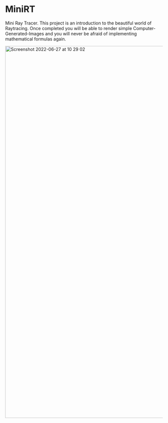 # MiniRT
Mini Ray Tracer. This project is an introduction to the beautiful world of Raytracing. Once completed you will be able to render simple Computer-Generated-Images and you will never be afraid of implementing mathematical formulas again.

<img width="1192" alt="Screenshot 2022-06-27 at 10 29 02" src="https://user-images.githubusercontent.com/87498837/175883958-86578df7-68d5-4c43-8df6-f292a32350d3.png">
